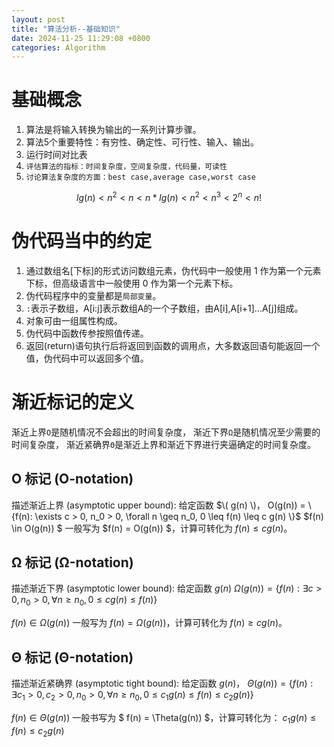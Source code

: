 ```yaml
---
layout: post
title: "算法分析--基础知识"
date: 2024-11-25 11:29:08 +0800
categories: Algorithm
---
```

# 基础概念
1. 算法是将输入转换为输出的一系列计算步骤。
2. 算法5个重要特性：有穷性、确定性、可行性、输入、输出。
3. 运行时间对比表
4. `评估算法的指标：时间复杂度，空间复杂度，代码量，可读性`
5. `讨论算法复杂度的方面：best case,average case,worst case`

$$
lg(n) < n^2 < n < n*lg(n) < n^2 < n^3 < 2^n < n!
$$

# 伪代码当中的约定
1. 通过数组名[下标]的形式访问数组元素，伪代码中一般使用 1 作为第一个元素下标，但高级语言中一般使用 0 作为第一个元素下标。
2. 伪代码程序中的变量都是`局部变量`。
3. `:`表示子数组，A[i:j]表示数组A的一个子数组，由A[i],A[i+1]...A[j]组成。
4. 对象可由一组属性构成。
5. 伪代码中函数传参按照值传递。
6. 返回(return)语句执行后将返回到函数的调用点，大多数返回语句能返回一个值，伪代码中可以返回多个值。

# 渐近标记的定义
渐近上界`O`是随机情况不会超出的时间复杂度，
渐近下界`Ω`是随机情况至少需要的时间复杂度，
渐近紧确界`Θ`是渐近上界和渐近下界进行夹逼确定的时间复杂度。
## O 标记 (O-notation)
描述渐近上界 (asymptotic upper bound):
给定函数 
$\( g(n) \)，
O(g(n)) = \{f(n): \exists c > 0, n_0 > 0, \forall n \geq n_0, 0 \leq f(n) \leq c g(n) \}$
$f(n) \in O(g(n)) $ 一般写为 $f(n) = O(g(n)) $，计算可转化为 $f(n) \leq c g(n)$。

## Ω 标记 (Ω-notation)
描述渐近下界 (asymptotic lower bound):
给定函数  $g(n)$
$\Omega(g(n)) = \{f(n): \exists c > 0, n_0 > 0, \forall n \geq n_0, 0 \leq c g(n) \leq f(n) \}$

$f(n) \in \Omega(g(n))$ 一般写为 $f(n) = \Omega(g(n))$，计算可转化为 $f(n) \geq c g(n)$。

## Θ 标记 (Θ-notation)
描述渐近紧确界 (asymptotic tight bound):
给定函数 $g(n)$，
$\Theta(g(n)) = \{f(n): \exists c_1 > 0, c_2 > 0, n_0 > 0, \forall n \geq n_0, 0 \leq c_1 g(n) \leq f(n) \leq c_2 g(n) \}$

$f(n) \in \Theta(g(n))$  一般书写为 $ f(n) = \Theta(g(n)) $，计算可转化为：
$c_1 g(n) \leq f(n) \leq c_2 g(n)$

